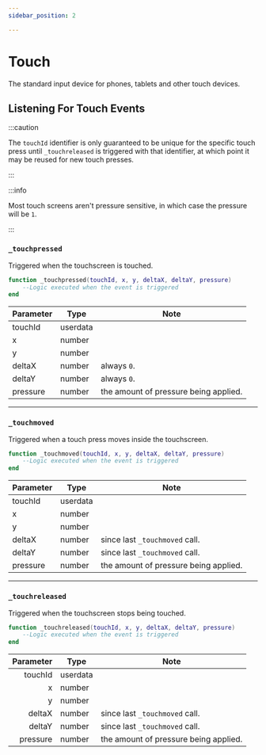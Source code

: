 ```yaml
---
sidebar_position: 2

---
```


# Touch

The standard input device for phones, tablets and other touch devices.

## Listening For Touch Events

:::caution

The `touchId` identifier is only guaranteed to be unique for the specific touch press
until `_touchreleased` is triggered with that identifier, at which point it may be reused for new touch presses.

:::

:::info

Most touch screens aren't pressure sensitive, in which case the pressure will be `1`.

:::

### `_touchpressed`

Triggered when the touchscreen is touched.

```lua
function _touchpressed(touchId, x, y, deltaX, deltaY, pressure)
	--Logic executed when the event is triggered
end
```

| Parameter | Type     | Note                                  |
|-----------|----------|---------------------------------------|
| touchId   | userdata |                                       |
| x         | number   |                                       |
| y         | number   |                                       |
| deltaX    | number   | always `0`.                           |
| deltaY    | number   | always `0`.                           |
| pressure  | number   | the amount of pressure being applied. |

---

### `_touchmoved`

Triggered when a touch press moves inside the touchscreen.


```lua
function _touchmoved(touchId, x, y, deltaX, deltaY, pressure)
	--Logic executed when the event is triggered
end
```

| Parameter | Type     | Note                                  |
|-----------|----------|---------------------------------------|
| touchId   | userdata |                                       |
| x         | number   |                                       |
| y         | number   |                                       |
| deltaX    | number   | since last `_touchmoved` call.        |
| deltaY    | number   | since last `_touchmoved` call.        |
| pressure  | number   | the amount of pressure being applied. |

---

### `_touchreleased`

Triggered when the touchscreen stops being touched.

```lua
function _touchreleased(touchId, x, y, deltaX, deltaY, pressure)
	--Logic executed when the event is triggered
end
```

| Parameter | Type     | Note                                  |
|----------:|----------|---------------------------------------|
|   touchId | userdata |                                       |
|         x | number   |                                       |
|         y | number   |                                       |
|    deltaX | number   | since last `_touchmoved` call.        |
|    deltaY | number   | since last `_touchmoved` call.        |
|  pressure | number   | the amount of pressure being applied. |
